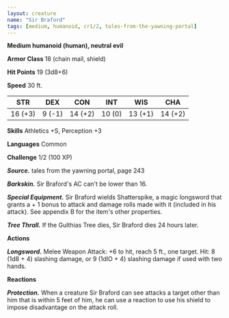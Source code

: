 ```yaml
---
layout: creature
name: "Sir Braford"
tags: [medium, humanoid, cr1/2, tales-from-the-yawning-portal]
---
```


**Medium humanoid (human), neutral evil**

**Armor Class** 18 (chain mail, shield)

**Hit Points** 19 (3d8+6)

**Speed** 30 ft.

|   STR   |   DEX   |   CON   |   INT   |   WIS   |   CHA   |
|:-----:|:-----:|:-----:|:-----:|:-----:|:-----:|
| 16 (+3) | 9 (-1) | 14 (+2) | 10 (0) | 13 (+1) | 14 (+2) |

**Skills** Athletics +S, Perception +3

**Languages** Common

**Challenge** 1/2 (100 XP)

***Source.*** tales from the yawning portal,  page 243

***Barkskin.*** Sir Braford's AC can't be lower than 16.

***Special Equipment.*** Sir Braford wields Shatterspike, a magic longsword that grants a + 1 bonus to attack and damage rolls made with it (included in his attack). See appendix B for the item's other properties.

***Tree Thrall.*** If the Gulthias Tree dies, Sir Braford dies 24 hours later.

**Actions**

***Longsword.*** Melee Weapon Attack: +6 to hit, reach 5 ft., one target. Hit: 8 (1d8 + 4) slashing damage, or 9 (1dlO + 4) slashing damage if used with two hands.

**Reactions**

***Protection.*** When a creature Sir Braford can see attacks a target other than him that is within 5 feet of him, he can use a reaction to use his shield to impose disadvantage on the attack roll.

